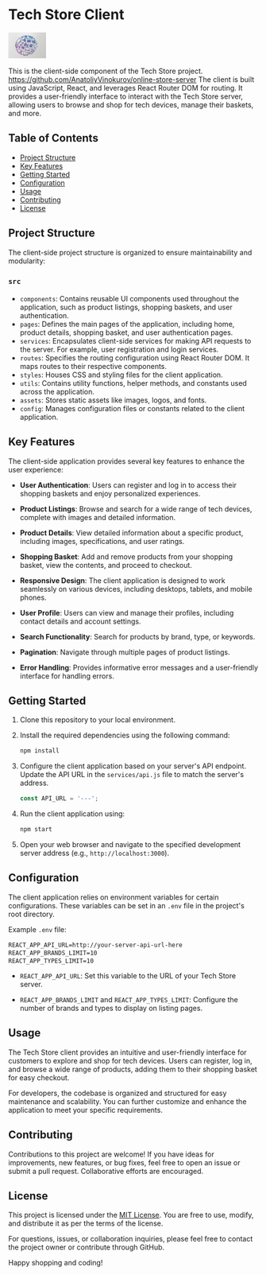 # Tech Store Client

<img src="./readme_assets/logo.png" width="15%"></a>

This is the client-side component of the Tech Store project. <a>https://github.com/AnatoliyVinokurov/online-store-server</a> The client is built using JavaScript, React, and leverages React Router DOM for routing. It provides a user-friendly interface to interact with the Tech Store server, allowing users to browse and shop for tech devices, manage their baskets, and more.

## Table of Contents

- [Project Structure](#project-structure)
- [Key Features](#key-features)
- [Getting Started](#getting-started)
- [Configuration](#configuration)
- [Usage](#usage)
- [Contributing](#contributing)
- [License](#license)

## Project Structure

The client-side project structure is organized to ensure maintainability and modularity:

### `src`

- `components`: Contains reusable UI components used throughout the application, such as product listings, shopping baskets, and user authentication.
- `pages`: Defines the main pages of the application, including home, product details, shopping basket, and user authentication pages.
- `services`: Encapsulates client-side services for making API requests to the server. For example, user registration and login services.
- `routes`: Specifies the routing configuration using React Router DOM. It maps routes to their respective components.
- `styles`: Houses CSS and styling files for the client application.
- `utils`: Contains utility functions, helper methods, and constants used across the application.
- `assets`: Stores static assets like images, logos, and fonts.
- `config`: Manages configuration files or constants related to the client application.

## Key Features

The client-side application provides several key features to enhance the user experience:

- **User Authentication**: Users can register and log in to access their shopping baskets and enjoy personalized experiences.

- **Product Listings**: Browse and search for a wide range of tech devices, complete with images and detailed information.

- **Product Details**: View detailed information about a specific product, including images, specifications, and user ratings.

- **Shopping Basket**: Add and remove products from your shopping basket, view the contents, and proceed to checkout.

- **Responsive Design**: The client application is designed to work seamlessly on various devices, including desktops, tablets, and mobile phones.

- **User Profile**: Users can view and manage their profiles, including contact details and account settings.

- **Search Functionality**: Search for products by brand, type, or keywords.

- **Pagination**: Navigate through multiple pages of product listings.

- **Error Handling**: Provides informative error messages and a user-friendly interface for handling errors.

## Getting Started

1. Clone this repository to your local environment.

2. Install the required dependencies using the following command:

   ```bash
   npm install
   ```

3. Configure the client application based on your server's API endpoint. Update the API URL in the `services/api.js` file to match the server's address.

   ```javascript
   const API_URL = '---';
   ```

4. Run the client application using:

   ```bash
   npm start
   ```

5. Open your web browser and navigate to the specified development server address (e.g., `http://localhost:3000`).

## Configuration

The client application relies on environment variables for certain configurations. These variables can be set in an `.env` file in the project's root directory.

Example `.env` file:

```env
REACT_APP_API_URL=http://your-server-api-url-here
REACT_APP_BRANDS_LIMIT=10
REACT_APP_TYPES_LIMIT=10
```

- `REACT_APP_API_URL`: Set this variable to the URL of your Tech Store server.

- `REACT_APP_BRANDS_LIMIT` and `REACT_APP_TYPES_LIMIT`: Configure the number of brands and types to display on listing pages.

## Usage

The Tech Store client provides an intuitive and user-friendly interface for customers to explore and shop for tech devices. Users can register, log in, and browse a wide range of products, adding them to their shopping basket for easy checkout.

For developers, the codebase is organized and structured for easy maintenance and scalability. You can further customize and enhance the application to meet your specific requirements.

## Contributing

Contributions to this project are welcome! If you have ideas for improvements, new features, or bug fixes, feel free to open an issue or submit a pull request. Collaborative efforts are encouraged.

## License

This project is licensed under the [MIT License](LICENSE). You are free to use, modify, and distribute it as per the terms of the license.

For questions, issues, or collaboration inquiries, please feel free to contact the project owner or contribute through GitHub.

Happy shopping and coding!